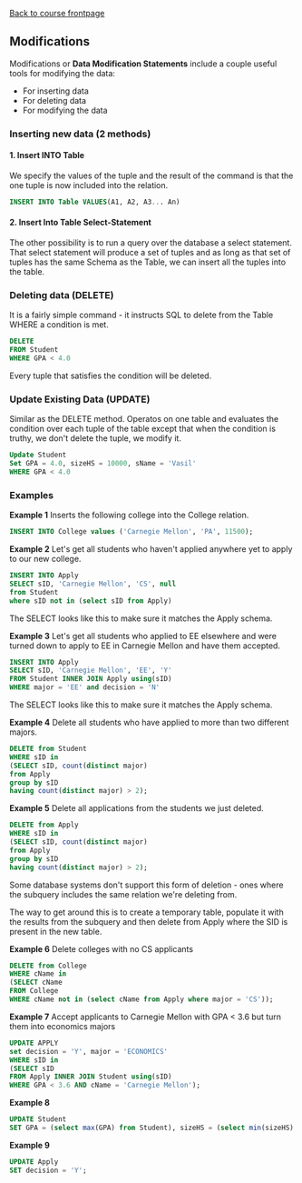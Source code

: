 [Back to course frontpage](structured-query-language.md)

## Modifications

Modifications or **Data Modification Statements** include a couple useful tools for modifying the data:

- For inserting data
- For deleting data
- For modifying the data

### Inserting new data (2 methods)

#### 1. Insert INTO Table

We specify the values of the tuple and the result of the command is that the one tuple is now included into the relation.

```SQL
INSERT INTO Table VALUES(A1, A2, A3... An)
```

#### 2. Insert Into Table Select-Statement

The other possibility is to run a query over the database a select statement. That select statement will produce a set of tuples and as long as that set of tuples has the same Schema as the Table, we can insert all the tuples into the table.

### Deleting data (DELETE)

It is a fairly simple command - it instructs SQL to delete from the Table WHERE a condition is met.

```SQL
DELETE
FROM Student
WHERE GPA < 4.0
```

Every tuple that satisfies the condition will be deleted.

### Update Existing Data (UPDATE)

Similar as the DELETE method. Operatos on one table and evaluates the condition over each tuple of the table except that when the condition is truthy, we don't delete the tuple, we modify it.

```SQL
Update Student
Set GPA = 4.0, sizeHS = 10000, sName = 'Vasil'
WHERE GPA < 4.0
```

### Examples

**Example 1**
Inserts the following college into the College relation.

```SQL
INSERT INTO College values ('Carnegie Mellon', 'PA', 11500);
```

**Example 2**
Let's get all students who haven't applied anywhere yet to apply to our new college.

```SQL
INSERT INTO Apply
SELECT sID, 'Carnegie Mellon', 'CS', null
from Student
where sID not in (select sID from Apply)
```

The SELECT looks like this to make sure it matches the Apply schema.

**Example 3**
Let's get all students who applied to EE elsewhere and were turned down to apply to EE in Carnegie Mellon and have them accepted.

```SQL
INSERT INTO Apply
SELECT sID, 'Carnegie Mellon', 'EE', 'Y'
FROM Student INNER JOIN Apply using(sID)
WHERE major = 'EE' and decision = 'N'
```

The SELECT looks like this to make sure it matches the Apply schema.

**Example 4**
Delete all students who have applied to more than two different majors.

```SQL
DELETE from Student
WHERE sID in
(SELECT sID, count(distinct major)
from Apply
group by sID
having count(distinct major) > 2);
```

**Example 5**
Delete all applications from the students we just deleted.

```SQL
DELETE from Apply
WHERE sID in
(SELECT sID, count(distinct major)
from Apply
group by sID
having count(distinct major) > 2);
```

Some database systems don't support this form of deletion - ones where the subquery includes the same relation we're deleting from.

The way to get around this is to create a temporary table, populate it with the results from the subquery and then delete from Apply where the SID is present in the new table.

**Example 6**
Delete colleges with no CS applicants

```SQL
DELETE from College
WHERE cName in
(SELECT cName
FROM College
WHERE cName not in (select cName from Apply where major = 'CS'));
```

**Example 7**
Accept applicants to Carnegie Mellon with GPA < 3.6 but turn them into economics majors

```SQL
UPDATE APPLY
set decision = 'Y', major = 'ECONOMICS'
WHERE sID in
(SELECT sID
FROM Apply INNER JOIN Student using(sID)
WHERE GPA < 3.6 AND cName = 'Carnegie Mellon');
```

**Example 8**

```SQL
UPDATE Student
SET GPA = (select max(GPA) from Student), sizeHS = (select min(sizeHS) from Student);
```

**Example 9**

```SQL
UPDATE Apply
SET decision = 'Y';
```
